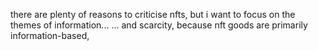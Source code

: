 there are plenty of reasons to criticise nfts,
but i want to focus on the themes of information...
... and scarcity,
because nft goods are primarily information-based,
